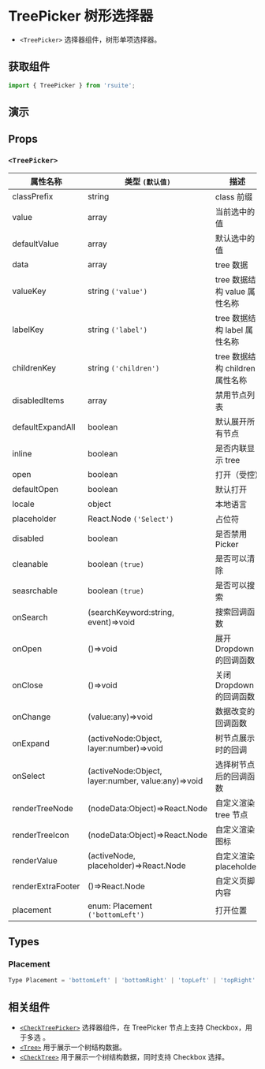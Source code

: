 # TreePicker 树形选择器 [<i class="icon icon-edit2" ></i>](https://github.com/rsuite/rsuite.github.io/blob/master/src/components/select-picker/index.md)

* `<TreePicker>` 选择器组件，树形单项选择器。

## 获取组件

```js
import { TreePicker } from 'rsuite';
```

## 演示

<!--{demo}-->

## Props

### `<TreePicker>`

| 属性名称          | 类型 `(默认值)`                                    | 描述                            |
| ----------------- | -------------------------------------------------- | ------------------------------- |
| classPrefix       | string                                             | class 前缀                      |
| value             | array                                              | 当前选中的值                    |
| defaultValue      | array                                              | 默认选中的值                    |
| data              | array                                              | tree 数据                       |
| valueKey          | string `('value')`                                 | tree 数据结构 value 属性名称    |
| labelKey          | string `('label')`                                 | tree 数据结构 label 属性名称    |
| childrenKey       | string `('children')`                              | tree 数据结构 children 属性名称 |
| disabledItems     | array                                              | 禁用节点列表                    |
| defaultExpandAll  | boolean                                            | 默认展开所有节点                |
| inline            | boolean                                            | 是否内联显示 tree               |
| open              | boolean                                            | 打开（受控）                    |
| defaultOpen       | boolean                                            | 默认打开                        |
| locale            | object                                             | 本地语言                        |
| placeholder       | React.Node `('Select')`                            | 占位符                          |
| disabled          | boolean                                            | 是否禁用 Picker                 |
| cleanable         | boolean `(true)`                                   | 是否可以清除                    |
| seasrchable       | boolean `(true)`                                   | 是否可以搜索                    |
| onSearch          | (searchKeyword:string, event)=>void                | 搜索回调函数                    |
| onOpen            | ()=>void                                           | 展开 Dropdown 的回调函数        |
| onClose           | ()=>void                                           | 关闭 Dropdown 的回调函数        |
| onChange          | (value:any)=>void                                  | 数据改变的回调函数              |
| onExpand          | (activeNode:Object, layer:number)=>void            | 树节点展示时的回调              |
| onSelect          | (activeNode:Object, layer:number, value:any)=>void | 选择树节点后的回调函数          |
| renderTreeNode    | (nodeData:Object)=>React.Node                      | 自定义渲染 tree 节点            |
| renderTreeIcon    | (nodeData:Object)=>React.Node                      | 自定义渲染 图标                 |
| renderValue       | (activeNode, placeholder)=>React.Node              | 自定义渲染 placeholder          |
| renderExtraFooter | ()=>React.Node                                     | 自定义页脚内容                  |
| placement         | enum: Placement `('bottomLeft')`                   | 打开位置                        |

## Types

### Placement

```js
Type Placement = 'bottomLeft' | 'bottomRight' | 'topLeft' | 'topRight' | 'leftTop' | 'rightTop' | 'leftBottom' | 'rightBottom';
```

## 相关组件

* [`<CheckTreePicker>`](./check-tree-picker) 选择器组件，在 TreePicker 节点上支持 Checkbox，用于多选 。
* [`<Tree>`](./tree) 用于展示一个树结构数据。
* [`<CheckTree>`](./check-tree) 用于展示一个树结构数据，同时支持 Checkbox 选择。
